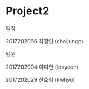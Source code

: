 Project2
=========

팀장

2017202066 최정인 (choijungp)  
  

  
  팀원

2017202004 이다연 (ldayeon)

2017202029 전효희 (kwhyo)   
